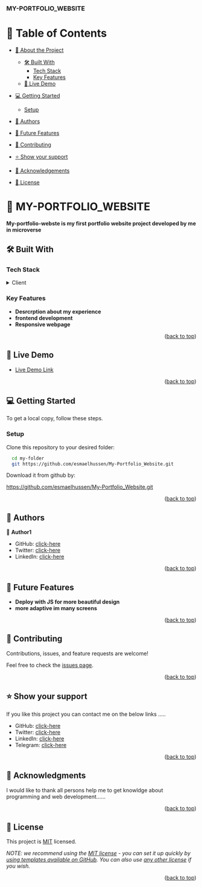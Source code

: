 <a name="readme-top"></a>

  <h3><b>MY-PORTFOLIO_WEBSITE</b></h3>

</div>

# 📗 Table of Contents

- [📖 About the Project](#about-project)
  - [🛠 Built With](#built-with)
    - [Tech Stack](#tech-stack)
    - [Key Features](#key-features)
  - [🚀 Live Demo](#live-demo)
- [💻 Getting Started](#getting-started)

  - [Setup](#setup)

- [👥 Authors](#authors)
- [🔭 Future Features](#future-features)
- [🤝 Contributing](#contributing)
- [⭐️ Show your support](#support)
- [🙏 Acknowledgements](#acknowledgements)

- [📝 License](#license)

# 📖 MY-PORTFOLIO_WEBSITE <a name="about-project"></a>

**My-portfolio-webste is my first portfolio website project developed by me in microverse**

## 🛠 Built With <a name="built-with"></a>

### Tech Stack <a name="tech-stack"></a>

<details>
  <summary>Client</summary>
  <ul>
    <li><a href="https://HTML.org/">HTML</a></li>
  </ul>
  <ul>
    <li><a href="https://CSS.org/">CSS</a></li>
  </ul>
</details>

### Key Features <a name="key-features"></a>

- **Desrcrption about my experience**
- **frontend development**
- **Responsive webpage**

<p align="right">(<a href="#readme-top">back to top</a>)</p>

## 🚀 Live Demo <a name="live-demo"></a>

- [Live Demo Link](https://esmaelhussen.netlify.app/)

<p align="right">(<a href="#readme-top">back to top</a>)</p>

## 💻 Getting Started <a name="getting-started"></a>

To get a local copy, follow these steps.

### Setup

Clone this repository to your desired folder:

```sh
  cd my-folder
  git https://github.com/esmaelhussen/My-Portfolio_Website.git
```

Download it from github by:

https://github.com/esmaelhussen/My-Portfolio_Website.git

<p align="right">(<a href="#readme-top">back to top</a>)</p>

## 👥 Authors <a name="authors"></a>

👤 **Author1**

- GitHub: [click-here](https://github.com/esmaelhussen)
- Twitter: [click-here](www.twitter.com/esmaelhussenA)
- LinkedIn: [click-here](https://linkedin.com/in/esmael-hussen-6b52a1325)

<p align="right">(<a href="#readme-top">back to top</a>)</p>

## 🔭 Future Features <a name="future-features"></a>

- **Deploy with JS for more beautiful design**
- **more adaptive im many screens**

<p align="right">(<a href="#readme-top">back to top</a>)</p>

## 🤝 Contributing <a name="contributing"></a>

Contributions, issues, and feature requests are welcome!

Feel free to check the [issues page](../../issues/).

<p align="right">(<a href="#readme-top">back to top</a>)</p>

## ⭐️ Show your support <a name="support"></a>

If you like this project you can contact me on the below links .....

- GitHub: [click-here](https://github.com/esmaelhussen)
- Twitter: [click-here](www.twitter.com/esmaelhussenA)
- LinkedIn: [click-here](https://linkedin.com/in/esmael-hussen-6b52a1325)
- Telegram: [click-here](https://t.me/@esmhsnabd)

<p align="right">(<a href="#readme-top">back to top</a>)</p>

## 🙏 Acknowledgments <a name="acknowledgements"></a>

I would like to thank all persons help me to get knowldge about programming and web development......

<p align="right">(<a href="#readme-top">back to top</a>)</p>

## 📝 License <a name="license"></a>

This project is [MIT](./LICENSE) licensed.

_NOTE: we recommend using the [MIT license](https://choosealicense.com/licenses/mit/) - you can set it up quickly by [using templates available on GitHub](https://docs.github.com/en/communities/setting-up-your-project-for-healthy-contributions/adding-a-license-to-a-repository). You can also use [any other license](https://choosealicense.com/licenses/) if you wish._

<p align="right">(<a href="#readme-top">back to top</a>)</p>
